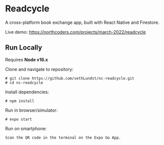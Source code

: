# Readcycle

A cross-platform book exchange app, built with React Native and Firestore.

Live demo: https://northcoders.com/projects/march-2022/readcycle

## Run Locally 

Requires **Node v16.x**

Clone and navigate to repository:  

    # git clone https://github.com/sethLundst/nc-readcycle.git
    # cd nc-readcycle

Install dependencies:  

    # npm install
    
Run in browser/simulator:  

    # expo start 

Run on smartphone:

    Scan the QR code in the terminal on the Expo Go App.
